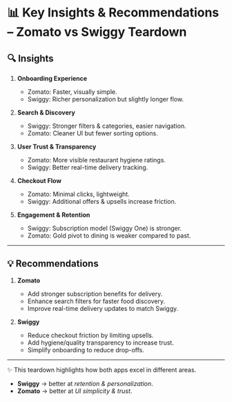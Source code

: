# 📊 Key Insights & Recommendations – Zomato vs Swiggy Teardown  

## 🔍 Insights  

1. **Onboarding Experience**  
   - Zomato: Faster, visually simple.  
   - Swiggy: Richer personalization but slightly longer flow.  

2. **Search & Discovery**  
   - Swiggy: Stronger filters & categories, easier navigation.  
   - Zomato: Cleaner UI but fewer sorting options.  

3. **User Trust & Transparency**  
   - Zomato: More visible restaurant hygiene ratings.  
   - Swiggy: Better real-time delivery tracking.  

4. **Checkout Flow**  
   - Zomato: Minimal clicks, lightweight.  
   - Swiggy: Additional offers & upsells increase friction.  

5. **Engagement & Retention**  
   - Swiggy: Subscription model (Swiggy One) is stronger.  
   - Zomato: Gold pivot to dining is weaker compared to past.  

---

## 💡 Recommendations  

1. **Zomato**  
   - Add stronger subscription benefits for delivery.  
   - Enhance search filters for faster food discovery.  
   - Improve real-time delivery updates to match Swiggy.  

2. **Swiggy**  
   - Reduce checkout friction by limiting upsells.  
   - Add hygiene/quality transparency to increase trust.  
   - Simplify onboarding to reduce drop-offs.  

---

✨ This teardown highlights how both apps excel in different areas.  
- **Swiggy** → better at *retention & personalization*.  
- **Zomato** → better at *UI simplicity & trust*.  
